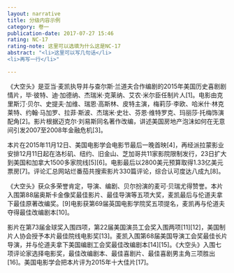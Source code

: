 ```yaml
---
layout: narrative
title: 分级内容示例
category: 卷一
publication-date: 2017-07-27 15:46
rating: NC-17
rating-note: 这里可以选填为什么这是NC-17
abstract: "<li>这里可以写几句话</li>
<li>再写一行</li>"

---
```


《大空头》是亚当·麦凯执导并与查尔斯·兰道夫合作编剧的2015年美国历史喜剧剧情片，毕·彼特、迪·加德纳、杰瑞米·克莱纳、艾农·米尔臣任制片人[1]。电影由克里斯汀·贝尔、史提夫·加维、瑞恩·高斯林、皮特主演，梅莉莎·李欧、哈米什·林克莱特、约翰·马加罗、拉菲·斯波、杰瑞米·史壮、芬恩·维特罗克、玛丽莎·托梅饰演配角[2]。影片根据迈克尔·刘易斯同名著作改编，讲述美国房地产泡沫如何在无意间引发2007至2008年金融危机[3]。

本片在2015年11月12日、美国电影学会电影节最后一晚首映[4]，再经派拉蒙影业安排12月11日起在洛杉矶、纽约、旧金山、芝加哥共11家影院限制发行，23日扩大到美国和加拿大1500多家院线[5][6]。电影最后以2800美元预算取得1.33亿美元票房[7]。评论汇总网站烂番茄共搜索影片330篇评论，综合认可度达八成九[8]。

《大空头》获众多荣誉肯定，导演、编剧、贝尔扮演的麦可·贝瑞尤得赞誉。本片入围第88届奥斯卡金像奖最佳影片、最佳导演等五项大奖，麦凯最后与伦道夫拿下最佳原著改编奖。[9]电影获第69届英国电影学院奖五项提名，麦凯再与伦道夫夺得最佳改编剧本[10]。

影片在第73届金球奖入围四项，第22届美国演员工会奖入围两项[11][12]，美国制片人协会授予本片最佳院线电影奖[13]。麦凯入围第68届美国导演工会奖最佳长片导演，并与伦道夫拿下美国编剧工会奖最佳改编剧本[14][15]。《大空头》入围七项评论家选择电影奖，最佳改编剧本、最佳喜剧片、最佳喜剧男主角三项胜出[16]。美国电影学会把本片评为2015年十大佳片[17]。